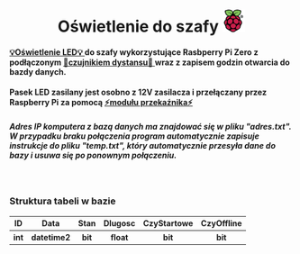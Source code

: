 <h1 align="center">Oświetlenie do szafy <img src="https://raw.githubusercontent.com/iiiypuk/rpi-icon/master/raspberry-pi-logo_resized_256.png" width="40" height="40"/> </h1>

<h4>
  <a href="https://botland.com.pl/paski-led-standardowe/9682-zestaw-pasek-led-smd3528-ip20-48w-60-diodm-barwa-zimna-5m-zasilacz-12v3a-5904422313937.html">
    💡Oświetlenie LED💡
  </a> 
  do szafy wykorzystujące Rasbperry Pi Zero z podłączonym 
  <a href="https://botland.com.pl/ultradzwiekowe-czujniki-odleglosci/5686-ultradzwiekowy-czujnik-odleglosci-hc-sr04-2-200cm-uchwyt-montazowy-5904422308452.html">
    📐czujnikiem dystansu📏 
  </a>   
  wraz z zapisem godzin otwarcia do bazdy danych.
</h4>

<h4>
Pasek LED zasilany jest osobno z 12V zasilacza i przełączany przez Raspberry Pi za pomocą 
  <a href="https://botland.com.pl/przekazniki-przekazniki-arduino/8463-modul-przekaznika-1-kanal-styki-10a250vac-cewka-5v-5904422300517.html">
    ⚡modułu przekaźnika⚡
  </a>
</h4>

<h5>Adres IP komputera z bazą danych ma znajdować się w pliku "adres.txt".
W przypadku braku połączenia program automatycznie zapisuje instrukcje do pliku "temp.txt", który automatycznie przesyła dane do bazy i usuwa się po ponownym połączeniu.</h5>

<br>
<h3>Struktura tabeli w bazie</h3>
<table>
  <tr>
    <th>ID</th>
    <th>Data</th>
    <th>Stan</th>
    <th>Dlugosc</th>
    <th>CzyStartowe</th>
    <th>CzyOffline</th>
  </tr>
    <tr>
    <th>int</th>
    <th>datetime2</th>
    <th>bit</th>
    <th>float</th>
    <th>bit</th>
    <th>bit</th>
  </tr>
 </table>
